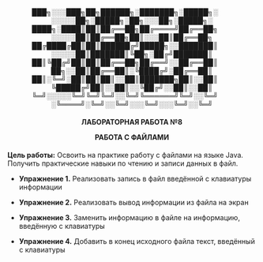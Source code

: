 <h4 align="center">
  
███╗░░░███╗██╗██████╗░███████╗░█████╗░  ░░░░░██╗░█████╗░██╗░░░██╗░█████╗░
████╗░████║██║██╔══██╗██╔════╝██╔══██╗  ░░░░░██║██╔══██╗██║░░░██║██╔══██╗
██╔████╔██║██║██████╔╝█████╗░░███████║  ░░░░░██║███████║╚██╗░██╔╝███████║
██║╚██╔╝██║██║██╔══██╗██╔══╝░░██╔══██║  ██╗░░██║██╔══██║░╚████╔╝░██╔══██║
██║░╚═╝░██║██║██║░░██║███████╗██║░░██║  ╚█████╔╝██║░░██║░░╚██╔╝░░██║░░██║
╚═╝░░░░░╚═╝╚═╝╚═╝░░╚═╝╚══════╝╚═╝░░╚═╝  ░╚════╝░╚═╝░░╚═╝░░░╚═╝░░░╚═╝░░╚═╝
  
</h4>

<h4 align="center">
ЛАБОРАТОРНАЯ РАБОТА №8
  
РАБОТА С ФАЙЛАМИ
</h4>

                                              
  **Цель работы:** Освоить на практике работу с файлами на языке Java. Получить практические навыки по чтению и записи данных в файл.

- **Упражнение 1.**
  Реализовать запись в файл введённой с клавиатуры информации
  
- **Упражнение 2.**
  Реализовать вывод информации из файла на экран
                                
- **Упражнение 3.**
  Заменить информацию в файле на информацию, введённую с клавиатуры
  
- **Упражнение 4.**
  Добавить в конец исходного файла текст, введённый с клавиатуры

